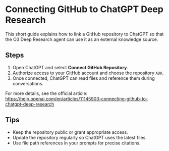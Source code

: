 # Connecting GitHub to ChatGPT Deep Research

This short guide explains how to link a GitHub repository to ChatGPT so that the O3 Deep Research agent can use it as an external knowledge source.

## Steps
1. Open ChatGPT and select **Connect GitHub Repository**.
2. Authorize access to your GitHub account and choose the repository `ADK`.
3. Once connected, ChatGPT can read files and reference them during conversations.

For more details, see the official article: <https://help.openai.com/en/articles/11145903-connecting-github-to-chatgpt-deep-research>

## Tips
- Keep the repository public or grant appropriate access.
- Update the repository regularly so ChatGPT uses the latest files.
- Use file path references in your prompts for precise citations.
